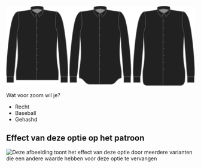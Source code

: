 ![Vorm zoom](hemstyle.svg)

Wat voor zoom wil je?

*   Recht
*   Baseball
*   Gehashd

## Effect van deze optie op het patroon

![Deze afbeelding toont het effect van deze optie door meerdere varianten die een andere waarde hebben voor deze optie te vervangen](simon\_hemstyle\_sample.svg "Effect van deze optie op het patroon")
